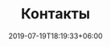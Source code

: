---
title: "Контакты"
date: 2019-07-19T18:19:33+06:00
bgImage: images/background/page-title.jpg
description : "This is meta description"
---